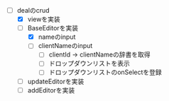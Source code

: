 - [ ] dealのcrud
  - [x] viewを実装
  - [ ] BaseEditorを実装
    - [x] nameのinput
    - [ ] clientNameのinput
      - [ ] clientId -> clientNameの辞書を取得
      - [ ] ドロップダウンリストを表示
      - [ ] ドロップダウンリストのonSelectを登録
  - [ ] updateEditorを実装
  - [ ] addEditorを実装
